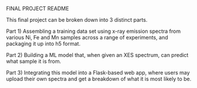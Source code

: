 FINAL PROJECT README

This final project can be broken down into 3 distinct parts.

Part 1) Assembling a training data set using x-ray emission spectra from various Ni, Fe and Mn samples across a range of experiments, and packaging it up into h5 format.

Part 2) Building a ML model that, when given an XES spectrum, can predict what sample it is from. 

Part 3) Integrating this model into a Flask-based web app, where users may upload their own spectra and get a breakdown of what it is most likely to be. 
